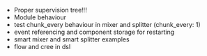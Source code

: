- Proper supervision tree!!!
- Module behaviour
- test chunk_every behaviour in mixer and splitter (chunk_every: 1)
- event referencing and component storage for restarting
- smart mixer and smart splitter examples
- flow and cree in dsl
